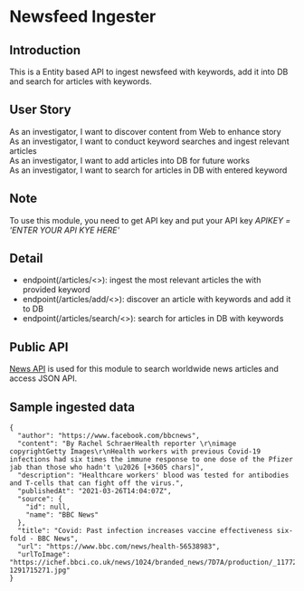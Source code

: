 # Newsfeed Ingester
## Introduction 
This is a Entity based API to ingest newsfeed with keywords, add it into DB and search for articles with keywords. 

## User Story 
As an investigator, I want to discover content from Web to enhance story <br/>
As an investigator, I want to conduct keyword searches and ingest relevant articles <br/>
As an investigator, I want to add articles into DB for future works <br/>
As an investigator, I want to search for articles in DB with entered keyword <br/>

## Note
To use this module, you need to get API key and put your API key *APIKEY = 'ENTER YOUR API KYE HERE'*

## Detail
- endpoint(/articles/<<keyword>>): ingest the most relevant articles the with provided keyword  
- endpoint(/articles/add/<<keyword>>): discover an article with keywords and add it to DB 
- endpoint(/articles/search/<<keyword>>): search for articles in DB with keywords

## Public API 
[News API](https://newsapi.org/) is used for this module to search worldwide news articles and access JSON API.

## Sample ingested data 
    {
      "author": "https://www.facebook.com/bbcnews", 
      "content": "By Rachel SchraerHealth reporter \r\nimage copyrightGetty Images\r\nHealth workers with previous Covid-19 infections had six times the immune response to one dose of the Pfizer jab than those who hadn't \u2026 [+3605 chars]", 
      "description": "Healthcare workers' blood was tested for antibodies and T-cells that can fight off the virus.", 
      "publishedAt": "2021-03-26T14:04:07Z", 
      "source": {
        "id": null, 
        "name": "BBC News"
      }, 
      "title": "Covid: Past infection increases vaccine effectiveness six-fold - BBC News", 
      "url": "https://www.bbc.com/news/health-56538983", 
      "urlToImage": "https://ichef.bbci.co.uk/news/1024/branded_news/7D7A/production/_117722123_gettyimages-1291715271.jpg"
    }

